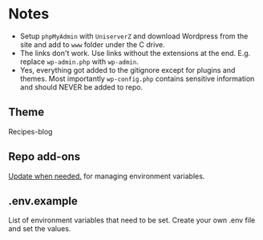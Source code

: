 # Notes

- Setup `phpMyAdmin` with `UniserverZ` and download Wordpress from the site and add to `www` folder under the C drive.
- The links don't work. Use links without the extensions at the end. E.g. replace `wp-admin.php` with `wp-admin`.
- Yes, everything got added to the gitignore except for plugins and themes. Most importantly `wp-config.php` contains sensitive information and should NEVER be added to repo.

## Theme

Recipes-blog

## Repo add-ons

[Update when needed.](https://github.com/vlucas/phpdotenv) for managing environment variables.

## .env.example

List of environment variables that need to be set. Create your own .env file and set the values.
